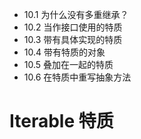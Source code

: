 - 10.1 为什么没有多重继承？
- 10.2 当作接口使用的特质
- 10.3 带有具体实现的特质
- 10.4 带有特质的对象
- 10.5 叠加在一起的特质
- 10.6 在特质中重写抽象方法

# Iterable 特质
